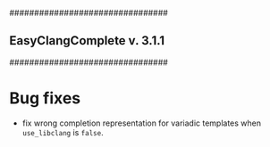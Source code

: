 ################################
## EasyClangComplete v. 3.1.1 ##
################################

# Bug fixes #
- fix wrong completion representation for variadic templates when
  `use_libclang` is `false`.
